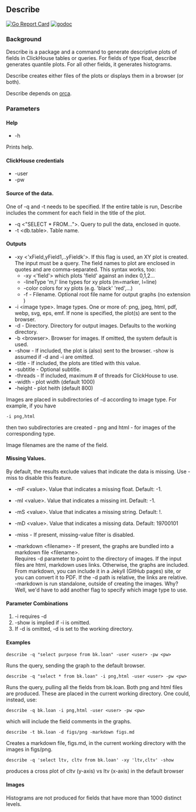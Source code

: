 ## Describe

[![Go Report Card](https://goreportcard.com/badge/github.com/invertedv/describe)](https://goreportcard.com/report/github.com/invertedv/describe)
[![godoc](https://img.shields.io/badge/go.dev-reference-007d9c?logo=go&logoColor=white)](https://pkg.go.dev/mod/github.com/invertedv/describe?tab=overview)

### Background

Describe is a package and a command to generate descriptive plots of fields in ClickHouse tables or queries.
For fields of type float, describe generates quantile plots.  For all other fields, it generates histograms.

Describe creates either files of the plots or displays them in a browser (or both).

Describe depends on [orca](https://github.com/plotly/orca).

### Parameters

#### Help

- -h

Prints help.

#### ClickHouse credentials
- -user <user name>
- -pw <password>

#### Source of the data. 

One of -q and -t needs to be specified.  If the entire table is run, Describe includes the comment for each field
in the title of the plot.
 
- -q \<"SELECT * FROM..."\>. Query to pull the data, enclosed in quote.
- -t \<db.table\>. Table name.
 
#### Outputs
- -xy <'xField,yField1,..yFieldk'>.  If this flag is used, an XY plot is created. The input must be a query.
  The field names to plot are enclosed in quotes and are comma-separated. This syntax works, too:
    -  -xy <'field'> which plots 'field' against an index 0,1,2...
    - -lineType 'm,l' line types for xy plots (m=marker, l=line)
    - -color colors for xy plots (e.g. 'black' 'red',...)
    - -f - Filename.  Optional root file name for output graphs (no extension )
- -i \<image type\>. Image types.  One or more of: png, jpeg, html, pdf, webp, svg, eps, emf.  If none is specified, the plot(s) are sent
to the browser.
- -d - Directory.  Directory for output images. Defaults to the working directory.
- -b \<browser\>. Browser for images. If omitted, the system default is used.
- -show - If included, the plot is (also) sent to the browser. -show is assumed if -d and -i are omitted.
- -title - If included, the plots are titled with this value.
- -subtitle - Optional subtitle.
- -threads - If included, maximum # of threads for ClickHouse to use.
- -width - plot width (default 1000)
- -height - plot heith (default 800)
 
 Images are placed in subdirectories of -d according to image type. For example, if you have

    -i png,html

then two subdirectories are created - png and html - for images of the corresponding type.

Image filenames are the name of the field.

#### Missing Values.
By default, the results exclude values that indicate the data is missing.  Use -miss to disable this feature. 

- -mF \<value\>. Value that indicates a missing float. Default: -1.
- -mI \<value\>. Value that indicates a missing int.  Default: -1.
- -mS \<value\>. Value that indicates a missing string. Default: !.
- -mD \<value\>. Value that indicates a missing data. Default: 19700101
- -miss - If present, missing-value filter is disabled.

- -markdown \<filename\> - If present, the graphs are bundled into a markdown file \<filename\>.  
Requires -d parameter to point to the directory of images. If the input files are
html, markdown uses links.  Otherwise, the graphs are included. From markdown, you can include it in
a Jekyll (GitHub pages) site, or you can convert it to PDF.  If the -d path is relative, the links are
relative. -markdown is run standalone, outside of creating the images. Why? Well, we'd have to add another
flag to specify which image type to use.  

#### Parameter Combinations

1. -i requires -d
2. -show is implied if -i is omitted.
3. If -d is omitted, -d is set to the working directory. 

#### Examples


    describe -q "select purpose from bk.loan" -user <user> -pw <pw>  

Runs the query, sending the graph to the default browser.

    describe -q "select * from bk.loan" -i png,html -user <user> -pw <pw>

Runs the query, pulling all the fields from bk.loan.  Both png and html files are produced. These are placed in
the current working directory. One could, instead, use:

    describe -q bk.loan -i png,html -user <user> -pw <pw>

which will include the field comments in the graphs.

    describe -t bk.loan -d figs/png -markdown figs.md

Creates a markdown file, figs.md, in the current working directory with the images in figs/png.

    describe -q 'select ltv, cltv from bk.loan' -xy 'ltv,cltv' -show

produces a cross plot of cltv (y-axis) vs ltv (x-axis) in the default browser

#### Images

Histograms are not produced for fields that have more than 1000 distinct levels.
